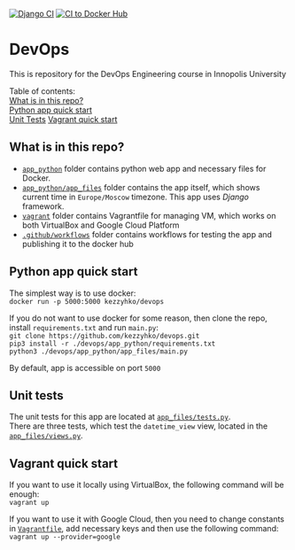 [![Django CI](https://github.com/kezzyhko/devops/actions/workflows/django.yml/badge.svg)](https://github.com/kezzyhko/devops/actions/workflows/django.yml)
[![CI to Docker Hub](https://github.com/kezzyhko/devops/actions/workflows/dockerhub.yml/badge.svg)](https://github.com/kezzyhko/devops/actions/workflows/dockerhub.yml)


# DevOps

This is repository for the DevOps Engineering course in Innopolis University

Table of contents:  
[What is in this repo?](#what-is-in-this-repo)  
[Python app quick start](#python-app-quick-start)  
[Unit Tests](#unit-tests) 
[Vagrant quick start](#vagrant-quick-start) 



## What is in this repo?

* [`app_python`](app_python) folder contains python web app and necessary files for Docker.
* [`app_python/app_files`](app_python/app_files) folder contains the app itself, which shows current time in `Europe/Moscow` timezone. This app uses *Django* framework.
* [`vagrant`](vagrant) folder contains Vagrantfile for managing VM, which works on both VirtualBox and Google Cloud Platform
* [`.github/workflows`](.github/workflows) folder contains workflows for testing the app and publishing it to the docker hub



## Python app quick start

The simplest way is to use docker:  
`docker run -p 5000:5000 kezzyhko/devops`

If you do not want to use docker for some reason, then clone the repo, install `requirements.txt` and run `main.py`:  
`git clone https://github.com/kezzyhko/devops.git`  
`pip3 install -r ./devops/app_python/requirements.txt`  
`python3 ./devops/app_python/app_files/main.py`  

By default, app is accessible on port `5000`



## Unit tests

The unit tests for this app are located at [`app_files/tests.py`](app_files/tests.py).  
There are three tests, which test the `datetime_view` view, located in the [`app_files/views.py`](app_files/views.py).



## Vagrant quick start

If you want to use it locally using VirtualBox, the following command will be enough:  
`vagrant up`  

If you want to use it with Google Cloud, then you need to change constants in [`Vagrantfile`](vagrant/Vagrantfile), add necessary keys and then use the following command:  
`vagrant up --provider=google`  
